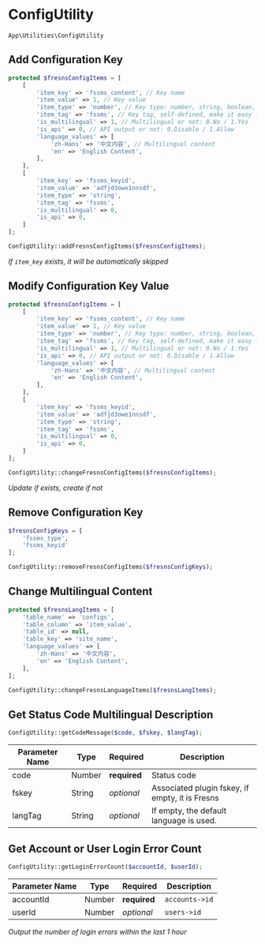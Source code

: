 # ConfigUtility

`App\Utilities\ConfigUtility`

## Add Configuration Key

```php
protected $fresnsConfigItems = [
    [
        'item_key' => 'fssms_content', // Key name
        'item_value' => 1, // Key value
        'item_type' => 'number', // Key type: number, string, boolean, array, object, file, plugin, plugins
        'item_tag' => 'fssms', // Key tag, self-defined, make it easy for you to get all the configuration items of a tag in bulk
        'is_multilingual' => 1, // Multilingual or not: 0.No / 1.Yes
        'is_api' => 0, // API output or not: 0.Disable / 1.Allow
        'language_values' => [
            'zh-Hans' => '中文内容', // Multilingual content
            'en' => 'English Content',
        ],
    ],
    [
        'item_key' => 'fssms_keyid',
        'item_value' => 'adfjd3owe1nnsdf',
        'item_type' => 'string',
        'item_tag' => 'fssms',
        'is_multilingual' => 0,
        'is_api' => 0,
    ]
];

ConfigUtility::addFresnsConfigItems($fresnsConfigItems);
```

*If `item_key` exists, it will be automatically skipped*

## Modify Configuration Key Value

```php
protected $fresnsConfigItems = [
    [
        'item_key' => 'fssms_content', // Key name
        'item_value' => 1, // Key value
        'item_type' => 'number', // Key type: number, string, boolean, array, object, file, plugin, plugins
        'item_tag' => 'fssms', // Key tag, self-defined, make it easy for you to get all the configuration items of a tag in bulk
        'is_multilingual' => 1, // Multilingual or not: 0.No / 1.Yes
        'is_api' => 0, // API output or not: 0.Disable / 1.Allow
        'language_values' => [
            'zh-Hans' => '中文内容', // Multilingual content
            'en' => 'English Content',
        ],
    ],
    [
        'item_key' => 'fssms_keyid',
        'item_value' => 'adfjd3owe1nnsdf',
        'item_type' => 'string',
        'item_tag' => 'fssms',
        'is_multilingual' => 0,
        'is_api' => 0,
    ]
];

ConfigUtility::changeFresnsConfigItems($fresnsConfigItems);
```

*Update if exists, create if not*

## Remove Configuration Key

```php
$fresnsConfigKeys = [
    'fssms_type',
    'fssms_keyid'
];

ConfigUtility::removeFresnsConfigItems($fresnsConfigKeys);
```

## Change Multilingual Content

```php
protected $fresnsLangItems = [
    'table_name' => 'configs',
    'table_column' => 'item_value',
    'table_id' => null,
    'table_key' => 'site_name',
    'language_values' => [
        'zh-Hans' => '中文内容',
        'en' => 'English Content',
    ],
];

ConfigUtility::changeFresnsLanguageItems($fresnsLangItems);
```

## Get Status Code Multilingual Description

```php
ConfigUtility::getCodeMessage($code, $fskey, $langTag);
```
| Parameter Name | Type | Required | Description |
| --- | --- | --- | --- |
| code | Number | **required** | Status code |
| fskey | String | *optional* | Associated plugin fskey, if empty, it is Fresns |
| langTag | String | *optional* | If empty, the default language is used. |

## Get Account or User Login Error Count

```php
ConfigUtility::getLoginErrorCount($accountId, $userId);
```
| Parameter Name | Type | Required | Description |
| --- | --- | --- | --- |
| accountId | Number | **required** | `accounts->id` |
| userId | Number | *optional* | `users->id` |

*Output the number of login errors within the last 1 hour*
